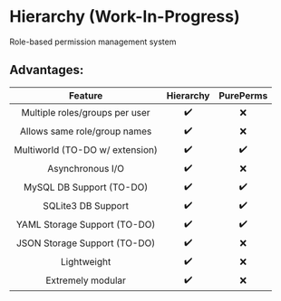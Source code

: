 # Hierarchy (Work-In-Progress)
Role-based permission management system

## Advantages:
| Feature | Hierarchy | PurePerms |
| :-----: | :-------: | :-------: |
| Multiple roles/groups per user | ✔️ | ❌ |
| Allows same role/group names | ✔️ | ❌ |
| Multiworld (TO-DO w/ extension) | ✔️ | ✔️ |
| Asynchronous I/O | ✔️ | ❌ |
| MySQL DB Support (TO-DO) | ✔️ | ✔️ |
| SQLite3 DB Support | ✔️ | ✔️ |
| YAML Storage Support (TO-DO) | ✔️ | ✔️ |
| JSON Storage Support (TO-DO) | ✔️ | ❌ |
| Lightweight | ✔️ | ❌ |
| Extremely modular | ✔️ | ❌ |
